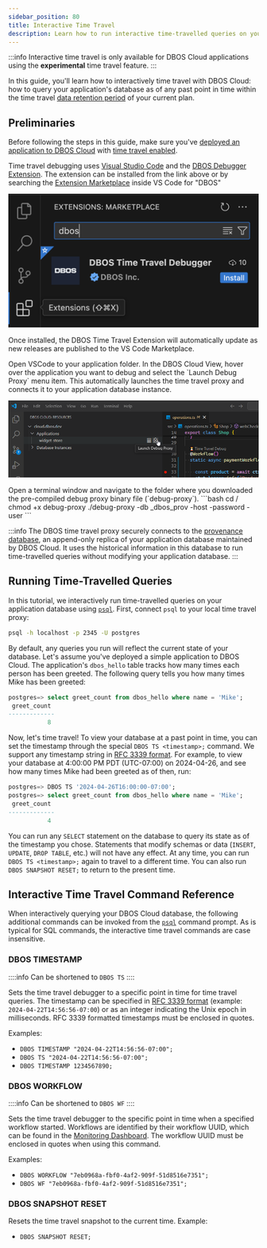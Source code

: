```yaml
---
sidebar_position: 80
title: Interactive Time Travel
description: Learn how to run interactive time-travelled queries on your database
---
```


:::info
Interactive time travel is only available for DBOS Cloud applications using the **experimental** time travel feature.
:::

In this guide, you'll learn how to interactively time travel with DBOS Cloud: how to query your application's database as of any past point in time within the time travel [data retention period](https://www.dbos.dev/pricing) of your current plan.

## Preliminaries

Before following the steps in this guide, make sure you've [deployed an application to DBOS Cloud](application-management) with [time travel enabled](./cloud-cli#dbos-cloud-app-deploy).

Time travel debugging uses [Visual Studio Code](https://code.visualstudio.com/) and the
[DBOS Debugger Extension](https://marketplace.visualstudio.com/items?itemName=dbos-inc.dbos-ttdbg).
The extension can be installed from the link above or by searching the
[Extension Marketplace](https://code.visualstudio.com/docs/editor/extension-marketplace)
inside VS Code for "DBOS"

![Installing the DBOS Time Travel Extension Screenshot](../../assets/ttdbg-ext-install.png)

Once installed, the DBOS Time Travel Extension will automatically update as new releases are published to the VS Code Marketplace.


<Tabs groupId="environment" className="small-tabs">
  <TabItem value="VSCode" label="VSCode">
	  Open VSCode to your application folder. In the DBOS Cloud View, hover over the application you want to debug and select the `Launch Debug Proxy` menu item.
    This automatically launches the time travel proxy and connects it to your application database instance.

![DBOS Time Travel Launch Debug Proxy Screenshot](./assets/ttdbg-launch-proxy.png)

  </TabItem>
  <TabItem value="CLI" label="CLI">
	  Open a terminal window and navigate to the folder where you downloaded the pre-compiled debug proxy binary file (`debug-proxy`).
   ```bash
cd <Your Download Folder>/
chmod +x debug-proxy
./debug-proxy -db <app database name>_dbos_prov -host <app cloud database hostname>  -password <database password> -user <database username>
   ```
  </TabItem>
</Tabs>

:::info
The DBOS time travel proxy securely connects to the [provenance database](../../explanations/system-tables.md), an append-only replica of your application database maintained by DBOS Cloud.
It uses the historical information in this database to run time-travelled queries without modifying your application database.
:::

## Running Time-Travelled Queries

In this tutorial, we interactively run time-travelled queries on your application database using [`psql`](https://www.postgresql.org/docs/current/app-psql.html).
First, connect `psql` to your local time travel proxy:

```bash
psql -h localhost -p 2345 -U postgres
```

By default, any queries you run will reflect the current state of your database.
Let's assume you've deployed a simple application to DBOS Cloud.
The application's `dbos_hello` table tracks how many times each person has been greeted.
The following query tells you how many times Mike has been greeted:

```sql
postgres=> select greet_count from dbos_hello where name = 'Mike';
 greet_count
-------------
           8
```

Now, let's time travel!
To view your database at a past point in time, you can set the timestamp through the special `DBOS TS <timestamp>;` command.
We support any timestamp string in [RFC 3339 format](https://datatracker.ietf.org/doc/html/rfc3339).
For example, to view your database at 4:00:00 PM PDT (UTC-07:00) on 2024-04-26, and see how many times Mike had been greeted as of then, run:

```sql
postgres=> DBOS TS '2024-04-26T16:00:00-07:00';
postgres=> select greet_count from dbos_hello where name = 'Mike';
 greet_count
-------------
           4
```

You can run any `SELECT` statement on the database to query its state as of the timestamp you chose.
Statements that modify schemas or data (`INSERT`, `UPDATE`, `DROP TABLE`, etc.) will not have any effect.
At any time, you can run `DBOS TS <timestamp>;` again to travel to a different time.
You can also run `DBOS SNAPSHOT RESET;` to return to the present time.

## Interactive Time Travel Command Reference

When interactively querying your DBOS Cloud database, the following additional commands can be invoked from the 
[`psql`](https://www.postgresql.org/docs/current/app-psql.html) command prompt. 
As is typical for SQL commands, the interactive time travel commands are case insensitive.

### DBOS TIMESTAMP

::::info
Can be shortened to `DBOS TS`
::::

Sets the time travel debugger to a specific point in time for time travel queries. The timestamp can be specified in
[RFC 3339 format](https://datatracker.ietf.org/doc/html/rfc3339) (example: `2024-04-22T14:56:56-07:00`)
or as an integer indicating the Unix epoch in milliseconds. RFC 3339 formatted timestamps
must be enclosed in quotes.

Examples:

* `DBOS TIMESTAMP "2024-04-22T14:56:56-07:00";`
* `DBOS TS "2024-04-22T14:56:56-07:00";`
* `DBOS TIMESTAMP 1234567890;`

### DBOS WORKFLOW

::::info
Can be shortened to `DBOS WF`
::::

Sets the time travel debugger to the specific point in time when a specified workflow started. 
Workflows are identified by their workflow UUID, which can be found in the
[Monitoring Dashboard](./monitoring-dashboard.md).
The workflow UUID must be enclosed in quotes when using this command.

Examples:

* `DBOS WORKFLOW "7eb0968a-fbf0-4af2-909f-51d8516e7351";`
* `DBOS WF "7eb0968a-fbf0-4af2-909f-51d8516e7351";`

### DBOS SNAPSHOT RESET

Resets the time travel snapshot to the current time.  Example:

* `DBOS SNAPSHOT RESET;`
